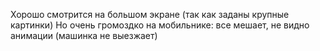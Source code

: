 Хорошо смотрится на большом экране (так как заданы крупные картинки)
Но очень громоздко на мобильнике: все мешает, не видно анимации (машинка не выезжает)
